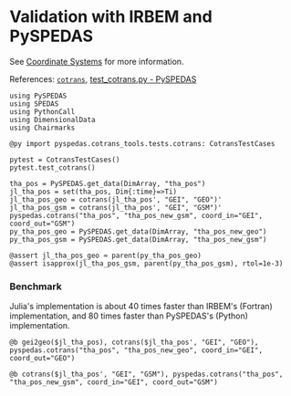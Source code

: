# Validation with IRBEM and PySPEDAS

See [Coordinate Systems](../explanations/coords.md) for more information.

References: [`cotrans`](@ref), [test_cotrans.py - PySPEDAS](https://github.com/spedas/pyspedas/blob/master/pyspedas/cotrans_tools/tests/cotrans.py)

```@example coords
using PySPEDAS
using SPEDAS
using PythonCall
using DimensionalData
using Chairmarks
```

```@example coords
@py import pyspedas.cotrans_tools.tests.cotrans: CotransTestCases

pytest = CotransTestCases()
pytest.test_cotrans()

tha_pos = PySPEDAS.get_data(DimArray, "tha_pos")
jl_tha_pos = set(tha_pos, Dim{:time}=>Ti)
jl_tha_pos_geo = cotrans(jl_tha_pos', "GEI", "GEO")'
jl_tha_pos_gsm = cotrans(jl_tha_pos', "GEI", "GSM")'
pyspedas.cotrans("tha_pos", "tha_pos_new_gsm", coord_in="GEI", coord_out="GSM")
py_tha_pos_geo = PySPEDAS.get_data(DimArray, "tha_pos_new_geo")
py_tha_pos_gsm = PySPEDAS.get_data(DimArray, "tha_pos_new_gsm")

@assert jl_tha_pos_geo ≈ parent(py_tha_pos_geo)
@assert isapprox(jl_tha_pos_gsm, parent(py_tha_pos_gsm), rtol=1e-3)
```

### Benchmark

Julia's implementation is about 40 times faster than IRBEM's (Fortran) implementation, and 80 times faster than PySPEDAS's (Python) implementation.

```@example coords
@b gei2geo($jl_tha_pos), cotrans($jl_tha_pos', "GEI", "GEO"), pyspedas.cotrans("tha_pos", "tha_pos_new_geo", coord_in="GEI", coord_out="GEO")
```

```@example coords
@b cotrans($jl_tha_pos', "GEI", "GSM"), pyspedas.cotrans("tha_pos", "tha_pos_new_gsm", coord_in="GEI", coord_out="GSM")
```